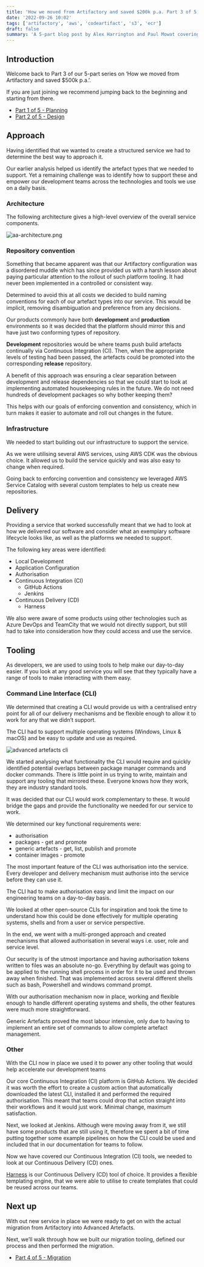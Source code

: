 ```yaml
---
title: 'How we moved from Artifactory and saved $200k p.a. Part 3 of 5 - The future is Advanced Artefacts'
date: '2022-09-26 10:02'
tags: ['artifactory', 'aws', 'codeartifact', 's3', 'ecr']
draft: false
summary: 'A 5-part blog post by Alex Harrington and Paul Mowat covering the migration of 25 TB of artefacts from JFrog Artifactory to a custom solution we created for Advanced, achieving significant cost efficiency. This part covers our new Advanced Artefacts service.'
---
```


## Introduction

Welcome back to Part 3 of our 5-part series on ‘How we moved from Artifactory and saved $500k p.a.’.

If you are just joining we recommend jumping back to the beginning and starting from there.

- [Part 1 of 5 - Planning](/blog/how-we-moved-from-artifactory-and-saved-200k/part-1-planning)
- [Part 2 of 5 - Design](/blog/how-we-moved-from-artifactory-and-saved-200k/part-2-design)

## Approach

Having identified that we wanted to create a structured service we had to determine the best way to approach it.

Our earlier analysis helped us identify the artefact types that we needed to support. Yet a remaining challenge was to identify how to support these and empower our development teams across the technologies and tools we use on a daily basis.

### Architecture

The following architecture gives a high-level overview of the overall service components.

![aa-architecture.png](/static/images/how-we-moved-from-artifactory-and-saved-200k/part-3/aa-architecture.png)

### Repository convention

Something that became apparent was that our Artifactory configuration was a disordered muddle which has since provided us with a harsh lesson about paying particular attention to the rollout of such platform tooling. It had never been implemented in a controlled or consistent way.

Determined to avoid this at all costs we decided to build naming conventions for each of our artefact types into our service. This would be implicit, removing disambiguation and preference from any decisions.

Our products commonly have both **development** and **production** environments so it was decided that the platform should mirror this and have just two conforming types of repository.

**Development** repositories would be where teams push build artefacts continually via Continuous Integration (CI). Then, when the appropriate levels of testing had been passed, the artefacts could be promoted into the corresponding **release** repository.

A benefit of this approach was ensuring a clear separation between development and release dependencies so that we could start to look at implementing automated housekeeping rules in the future. We do not need hundreds of development packages so why bother keeping them?

This helps with our goals of enforcing convention and consistency, which in turn makes it easier to automate and roll out changes in the future.

### Infrastructure

We needed to start building out our infrastructure to support the service.

As we were utilising several AWS services, using AWS CDK was the obvious choice. It allowed us to build the service quickly and was also easy to change when required.

Going back to enforcing convention and consistency we leveraged AWS Service Catalog with several custom templates to help us create new repositories.

## Delivery

Providing a service that worked successfully meant that we had to look at how we delivered our software and consider what an exemplary software lifecycle looks like, as well as the platforms we needed to support.

The following key areas were identified:

- Local Development
- Application Configuration
- Authorisation
- Continuous Integration (CI)
  - GitHub Actions
  - Jenkins
- Continuous Delivery (CD)
  - Harness

We also were aware of some products using other technologies such as Azure DevOps and TeamCity that we would not directly support, but still had to take into consideration how they could access and use the service.

## Tooling

As developers, we are used to using tools to help make our day-to-day easier. If you look at any good service you will see that they typically have a range of tools to make interacting with them easy.

### Command Line Interface (CLI)

We determined that creating a CLI would provide us with a centralised entry point for all of our delivery mechanisms and be flexible enough to allow it to work for any that we didn’t support.

The CLI had to support multiple operating systems (Windows, Linux & macOS) and be easy to update and use as required.

![advanced artefacts cli](/static/images/how-we-moved-from-artifactory-and-saved-200k/part-3/aa-cli.png)

We started analysing what functionality the CLI would require and quickly identified potential overlaps between package manager commands and docker commands. There is little point in us trying to write, maintain and support any tooling that mirrored these. Everyone knows how they work, they are industry standard tools.

It was decided that our CLI would work complementary to these. It would bridge the gaps and provide the functionality we needed for our service to work.

We determined our key functional requirements were:

- authorisation
- packages - get and promote
- generic artefacts - get, list, publish and promote
- container images - promote

The most important feature of the CLI was authorisation into the service. Every developer and delivery mechanism must authorise into the service before they can use it.

The CLI had to make authorisation easy and limit the impact on our engineering teams on a day-to-day basis.

We looked at other open-source CLIs for inspiration and took the time to understand how this could be done effectively for multiple operating systems, shells and from a user or service perspective.

In the end, we went with a multi-pronged approach and created mechanisms that allowed authorisation in several ways i.e. user, role and service level.

Our security is of the utmost importance and having authorisation tokens written to files was an absolute no-go. Everything by default was going to be applied to the running shell process in order for it to be used and thrown away when finished. That was implemented across several different shells such as bash, Powershell and windows command prompt.

With our authorisation mechanism now in place, working and flexible enough to handle different operating systems and shells, the other features were much more straightforward.

Generic Artefacts proved the most labour intensive, only due to having to implement an entire set of commands to allow complete artefact management.

### Other

With the CLI now in place we used it to power any other tooling that would help accelerate our development teams

Our core Continuous Integration (CI) platform is GitHub Actions. We decided it was worth the effort to create a custom action that automatically downloaded the latest CLI, installed it and performed the required authorisation. This meant that teams could drop that action straight into their workflows and it would just work. Minimal change, maximum satisfaction.

Next, we looked at Jenkins. Although were moving away from it, we still have some products that are still using it, therefore we spent a bit of time putting together some example pipelines on how the CLI could be used and included that in our documentation for teams to follow.

Now we have covered our Continuous Integration (CI) tools, we needed to look at our Continuous Delivery (CD) ones.

[Harness](https://harness.io/) is our Continuous Delivery (CD) tool of choice. It provides a flexible templating engine, that we were able to utilise to create templates that could be reused across our teams.

## Next up

With out new service in place we were ready to get on with the actual migration from Artifactory into Advanced Artefacts.

Next, we’ll walk through how we built our migration tooling, defined our process and then performed the migration.

- [Part 4 of 5 - Migration](/blog/how-we-moved-from-artifactory-and-saved-200k/part-4-migration)
